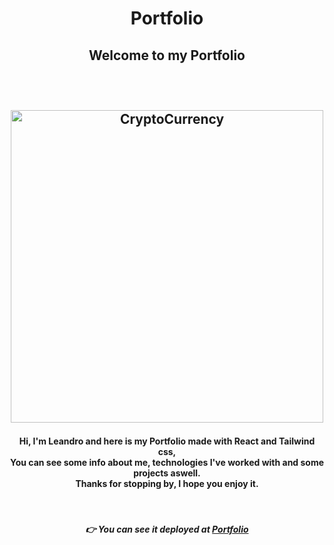 <h1 align="center">  Portfolio </h1>

<h2 align="center"> Welcome to my Portfolio <h2>

<br>

<p align="center">

<img width="500" alt="CryptoCurrency" src="https://user-images.githubusercontent.com/50922820/196343047-f0d2841d-8e03-4bb1-9020-17d217d8dc98.png">

</p>

<h4 align="center"> 

Hi, I'm Leandro and here is my Portfolio made with React and Tailwind css, <br> You can see some info about me, technologies I've worked with and some projects aswell. <br>  Thanks for stopping by, I hope you enjoy it.

</h4>

<br>

<span align="center">

##### :point_right: You can see it deployed at [Portfolio](https://lpedicino.github.io/portfolio/)

</span>
